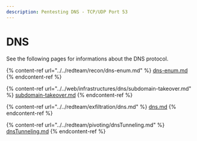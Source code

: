 ```yaml
---
description: Pentesting DNS - TCP/UDP Port 53
---
```


# DNS

See the following pages for informations about the DNS protocol.&#x20;

{% content-ref url="../../redteam/recon/dns-enum.md" %}
[dns-enum.md](../../redteam/recon/dns-enum.md)
{% endcontent-ref %}

{% content-ref url="../../web/infrastructures/dns/subdomain-takeover.md" %}
[subdomain-takeover.md](../../web/infrastructures/dns/subdomain-takeover.md)
{% endcontent-ref %}

{% content-ref url="../../redteam/exfiltration/dns.md" %}
[dns.md](../../redteam/exfiltration/dns.md)
{% endcontent-ref %}

{% content-ref url="../../redteam/pivoting/dnsTunneling.md" %}
[dnsTunneling.md](../../redteam/pivoting/dnsTunneling.md)
{% endcontent-ref %}
